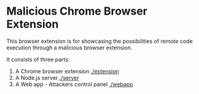 # Malicious Chrome Browser Extension
This browser extension is for showcasing the possibilities of remote code execution through a malicious browser extension.

It consists of three parts:
1. A Chrome browser extension [./extension](./extension)
2. A Node.js server [./server](./server)
3. A Web app - Attackers control panel [./webapp](./webapp)

